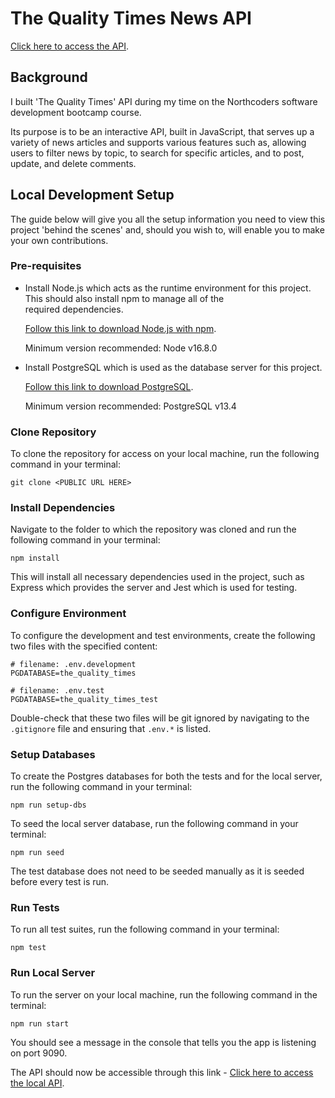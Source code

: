 # The Quality Times News API

[Click here to access the API](https://the-quality-times.herokuapp.com/api).

## Background

I built 'The Quality Times' API during my time on the Northcoders software development bootcamp course.

Its purpose is to be an interactive API, built in JavaScript, that serves up a variety of news articles and supports various features such as, allowing users to filter news by topic, to search for specific articles, and to post, update, and delete comments.

## Local Development Setup

The guide below will give you all the setup information you need to view this project 'behind the scenes' and, should you wish to, will enable you to make your own contributions.

### Pre-requisites

- Install Node.js which acts as the runtime environment for this project. This should also install npm to manage all of the  
   required dependencies.

  [Follow this link to download Node.js with npm](https://nodejs.org/en/download/current/).

  Minimum version recommended: Node v16.8.0

- Install PostgreSQL which is used as the database server for this project.

  [Follow this link to download PostgreSQL](https://www.postgresql.org/download/).

  Minimum version recommended: PostgreSQL v13.4

### Clone Repository

To clone the repository for access on your local machine, run the following command in your terminal:

`git clone <PUBLIC URL HERE>`

### Install Dependencies

Navigate to the folder to which the repository was cloned and run the following command in your terminal:

`npm install`

This will install all necessary dependencies used in the project, such as Express which provides the server and Jest which is used for testing.

### Configure Environment

To configure the development and test environments, create the following two files with the specified content:

```
# filename: .env.development
PGDATABASE=the_quality_times
```

```
# filename: .env.test
PGDATABASE=the_quality_times_test
```

Double-check that these two files will be git ignored by navigating to the `.gitignore` file and ensuring that `.env.*` is listed.

### Setup Databases

To create the Postgres databases for both the tests and for the local server, run the following command in your terminal:

`npm run setup-dbs`

To seed the local server database, run the following command in your terminal:

`npm run seed`

The test database does not need to be seeded manually as it is seeded before every test is run.

### Run Tests

To run all test suites, run the following command in your terminal:

`npm test`

### Run Local Server

To run the server on your local machine, run the following command in the terminal:

`npm run start`

You should see a message in the console that tells you the app is listening on port 9090.

The API should now be accessible through this link - [Click here to access the local API](http://localhost:9090/api).
